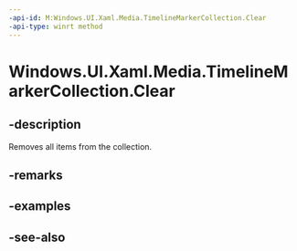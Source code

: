 ```yaml
---
-api-id: M:Windows.UI.Xaml.Media.TimelineMarkerCollection.Clear
-api-type: winrt method
---
```


<!-- Method syntax
public void Clear()
-->

# Windows.UI.Xaml.Media.TimelineMarkerCollection.Clear

## -description
Removes all items from the collection.


## -remarks


## -examples

## -see-also
